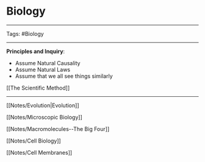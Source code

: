 # Biology

---

Tags: #Biology 

---

**Principles and Inquiry**:
- Assume Natural Causality
- Assume Natural Laws
- Assume that we all see things similarly

[[The Scientific Method]]

---

[[Notes/Evolution|Evolution]]


[[Notes/Microscopic Biology]]

[[Notes/Macromolecules--The Big Four]]

[[Notes/Cell Biology]]

[[Notes/Cell Membranes]]